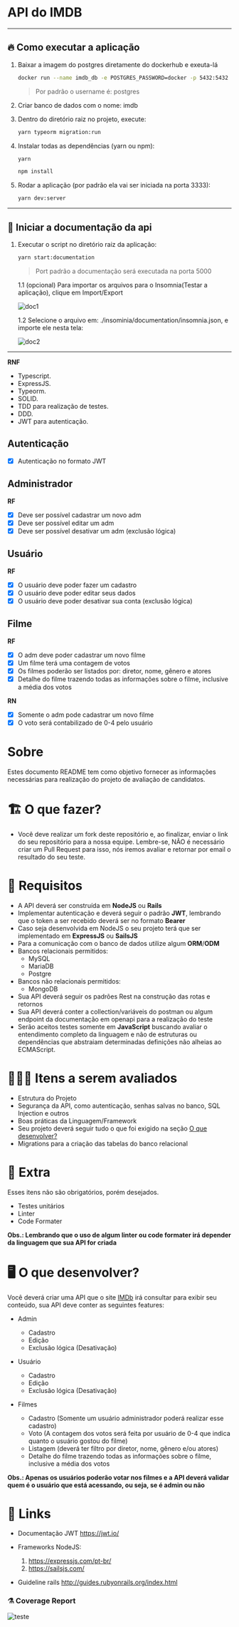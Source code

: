 # API do IMDB

---

## 🔥 Como executar a aplicação

1. Baixar a imagem do postgres diretamente do dockerhub e exeuta-lá

    ```bash
    docker run --name imdb_db -e POSTGRES_PASSWORD=docker -p 5432:5432 -d postgres
    ```

    > Por padrão o username é: postgres

2. Criar banco de dados com o nome: imdb
3. Dentro do diretório raiz no projeto, execute: 

    ```bash
    yarn typeorm migration:run
    ```

4. Instalar todas as dependências (yarn ou npm): 

    ```bash
    yarn 
    ```

    ```bash
    npm install
    ```

5. Rodar a aplicação (por padrão ela vai ser iniciada na porta 3333): 

    ```bash
    yarn dev:server
    ```

---

## 🧐 Iniciar a documentação da api

1. Executar o script no diretório raiz da aplicação:

    ```bash
    yarn start:documentation
    ```

    > Port padrão a documentação será executada na porta 5000

    1.1 (opcional) Para importar os arquivos para o Insomnia(Testar a aplicação), clique em Import/Export

    ![doc1](https://user-images.githubusercontent.com/40186689/100471154-70d42880-30b8-11eb-963d-8e4d68745771.png)

    1.2 Selecione o arquivo em:  ./insominia/documentation/insomnia.json, e importe ele nesta tela:

    ![doc2](https://user-images.githubusercontent.com/40186689/100471186-7e89ae00-30b8-11eb-95aa-4297f9c479cf.png)

---

**RNF**

- Typescript.
- ExpressJS.
- Typeorm.
- SOLID.
- TDD para realização de testes.
- DDD.
- JWT para autenticação.

## Autenticação

- [x] Autenticação no formato JWT

## Administrador

**RF**

- [x] Deve ser possível cadastrar um novo adm
- [x] Deve ser possível editar um adm
- [x] Deve ser possível desativar um adm (exclusão lógica)

## Usuário

**RF**

- [x] O usuário deve poder fazer um cadastro
- [x] O usuário deve poder editar seus dados
- [x] O usuário deve poder desativar sua conta (exclusão lógica)

## Filme

**RF**

- [x] O adm deve poder cadastrar um novo filme
- [x] Um filme terá uma contagem de votos
- [x] Os filmes poderão ser listados por: diretor, nome, gênero e atores
- [x] Detalhe do filme trazendo todas as informações sobre o filme, inclusive a média dos votos

**RN**

- [x] Somente o adm pode cadastrar um novo filme
- [x] O voto será contabilizado de 0-4 pelo usuário

# Sobre

Estes documento README tem como objetivo fornecer as informações necessárias para realização do projeto de avaliação de candidatos.

# 🏗 O que fazer?

- Você deve realizar um fork deste repositório e, ao finalizar, enviar o link do seu repositório para a nossa equipe. Lembre-se, NÃO é necessário criar um Pull Request para isso, nós iremos avaliar e retornar por email o resultado do seu teste.

# 🚨 Requisitos

- A API deverá ser construída em **NodeJS** ou **Rails**
- Implementar autenticação e deverá seguir o padrão **JWT**, lembrando que o token a ser recebido deverá ser no formato **Bearer**
- Caso seja desenvolvida em NodeJS o seu projeto terá que ser implementado em **ExpressJS** ou **SailsJS**
- Para a comunicação com o banco de dados utilize algum **ORM**/**ODM**
- Bancos relacionais permitidos:
  - MySQL
  - MariaDB
  - Postgre
- Bancos não relacionais permitidos:
  - MongoDB
- Sua API deverá seguir os padrões Rest na construção das rotas e retornos
- Sua API deverá conter a collection/variáveis do postman ou algum endpoint da documentação em openapi para a realização do teste
- Serão aceitos testes somente em **JavaScript** buscando avaliar o entendimento completo da linguagem e não de estruturas ou dependências que abstraiam determinadas definições não alheias ao ECMAScript.

# 🕵🏻‍♂️ Itens a serem avaliados

- Estrutura do Projeto
- Segurança da API, como autenticação, senhas salvas no banco, SQL Injection e outros
- Boas práticas da Linguagem/Framework
- Seu projeto deverá seguir tudo o que foi exigido na seção [O que desenvolver?](##--o-que-desenvolver)
- Migrations para a criação das tabelas do banco relacional

# 🎁 Extra

Esses itens não são obrigatórios, porém desejados.

- Testes unitários
- Linter
- Code Formater

**Obs.: Lembrando que o uso de algum linter ou code formater irá depender da linguagem que sua API for criada**

# 🖥 O que desenvolver?

Você deverá criar uma API que o site [IMDb](https://www.imdb.com/) irá consultar para exibir seu conteúdo, sua API deve conter as seguintes features:

- Admin

  - Cadastro
  - Edição
  - Exclusão lógica (Desativação)

- Usuário

  - Cadastro
  - Edição
  - Exclusão lógica (Desativação)

- Filmes

  - Cadastro (Somente um usuário administrador poderá realizar esse cadastro)
  - Voto (A contagem dos votos será feita por usuário de 0-4 que indica quanto o usuário gostou do filme)
  - Listagem (deverá ter filtro por diretor, nome, gênero e/ou atores)
  - Detalhe do filme trazendo todas as informações sobre o filme, inclusive a média dos votos

**Obs.: Apenas os usuários poderão votar nos filmes e a API deverá validar quem é o usuário que está acessando, ou seja, se é admin ou não**

# 🔗 Links

- Documentação JWT https://jwt.io/
- Frameworks NodeJS:

  1. https://expressjs.com/pt-br/
  2. https://sailsjs.com/

- Guideline rails http://guides.rubyonrails.org/index.html


### ⚗️ Coverage Report

![teste](https://user-images.githubusercontent.com/40186689/100471661-79792e80-30b9-11eb-8173-29700a49ef09.jpeg)

